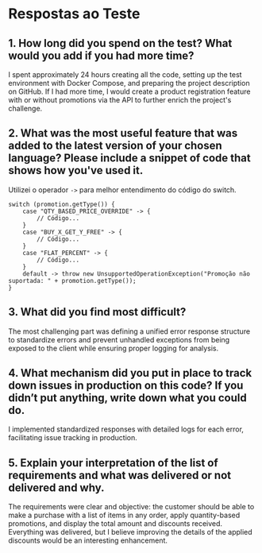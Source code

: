 # Respostas ao Teste

## 1. How long did you spend on the test? What would you add if you had more time?

I spent approximately 24 hours creating all the code, setting up the test environment with Docker Compose, and preparing the project description on GitHub. If I had more time, I would create a product registration feature with or without promotions via the API to further enrich the project's challenge.

## 2. What was the most useful feature that was added to the latest version of your chosen language? Please include a snippet of code that shows how you've used it.

Utilizei o operador `->` para melhor entendimento do código do switch.

```
switch (promotion.getType()) {
    case "QTY_BASED_PRICE_OVERRIDE" -> {
        // Código...
    }
    case "BUY_X_GET_Y_FREE" -> {
        // Código...
    }
    case "FLAT_PERCENT" -> {
        // Código...
    }
    default -> throw new UnsupportedOperationException("Promoção não suportada: " + promotion.getType());
}
```

## 3. What did you find most difficult?

The most challenging part was defining a unified error response structure to standardize errors and prevent unhandled exceptions from being exposed to the client while ensuring proper logging for analysis.

## 4. What mechanism did you put in place to track down issues in production on this code? If you didn’t put anything, write down what you could do.

I implemented standardized responses with detailed logs for each error, facilitating issue tracking in production.

## 5. Explain your interpretation of the list of requirements and what was delivered or not delivered and why.

The requirements were clear and objective: the customer should be able to make a purchase with a list of items in any order, apply quantity-based promotions, and display the total amount and discounts received. Everything was delivered, but I believe improving the details of the applied discounts would be an interesting enhancement.